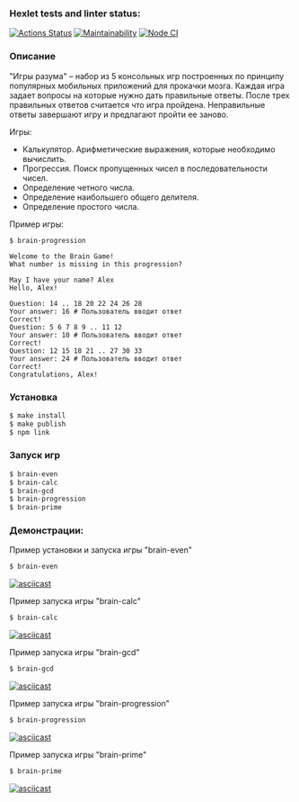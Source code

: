 ### Hexlet tests and linter status:

[![Actions Status](https://github.com/Evgen-Polyanskii/backend-project-lvl1/workflows/hexlet-check/badge.svg)](https://github.com/Evgen-Polyanskii/backend-project-lvl1/actions)
[![Maintainability](https://api.codeclimate.com/v1/badges/dfc50c2d88cd46d069c1/maintainability)](https://codeclimate.com/github/Evgen-Polyanskii/backend-project-lvl1)
[![Node CI](https://github.com/Evgen-Polyanskii/backend-project-lvl1/actions/workflows/ci.yml/badge.svg)](https://github.com/Evgen-Polyanskii/backend-project-lvl1/actions)

### Описание

"Игры разума" – набор из 5 консольных игр построенных по принципу популярных мобильных приложений для прокачки мозга. Каждая игра задает вопросы на которые нужно дать правильные ответы. После трех правильных ответов считается что игра пройдена. Неправильные ответы завершают игру и предлагают пройти ее заново. 

Игры:
* Калькулятор. Арифметические выражения, которые необходимо вычислить.
* Прогрессия. Поиск пропущенных чисел в последовательности чисел.
* Определение четного числа.
* Определение наибольшего общего делителя.
* Определение простого числа.

Пример игры:

```
$ brain-progression

Welcome to the Brain Game!
What number is missing in this progression?

May I have your name? Alex
Hello, Alex!

Question: 14 .. 18 20 22 24 26 28
Your answer: 16 # Пользователь вводит ответ
Correct!
Question: 5 6 7 8 9 .. 11 12
Your answer: 10 # Пользователь вводит ответ
Correct!
Question: 12 15 18 21 .. 27 30 33
Your answer: 24 # Пользователь вводит ответ
Correct!
Congratulations, Alex!
```

### Установка

```sh
$ make install
$ make publish
$ npm link 
```

### Запуск игр

```sh
$ brain-even
$ brain-calc
$ brain-gcd
$ brain-progression
$ brain-prime
``` 


### Демонстрации:

Пример установки и запуска игры "brain-even"
```sh
$ brain-even
```  
[![asciicast](https://asciinema.org/a/n9tfn1Y6UzyzZyIumFu2o1csM.svg)](https://asciinema.org/a/n9tfn1Y6UzyzZyIumFu2o1csM)

Пример запуска игры "brain-calc"
```sh
$ brain-calc
```  
[![asciicast](https://asciinema.org/a/77lgDCMJCdI5dyrB20fZLhdcg.svg)](https://asciinema.org/a/77lgDCMJCdI5dyrB20fZLhdcg)

Пример запуска игры "brain-gcd"
```sh
$ brain-gcd
``` 
[![asciicast](https://asciinema.org/a/Ws4Ja1vHgPTeWe4h18lMj7xwY.svg)](https://asciinema.org/a/Ws4Ja1vHgPTeWe4h18lMj7xwY)

Пример запуска игры "brain-progression"
```sh
$ brain-progression
```  
[![asciicast](https://asciinema.org/a/hUVXP8EL3sY9ipE0l0VvRwpQI.svg)](https://asciinema.org/a/hUVXP8EL3sY9ipE0l0VvRwpQI)

Пример запуска игры "brain-prime"
```sh
$ brain-prime
```  
[![asciicast](https://asciinema.org/a/00Fbn5KyB7CFUW0FH8W7BU5lq.svg)](https://asciinema.org/a/00Fbn5KyB7CFUW0FH8W7BU5lq)
